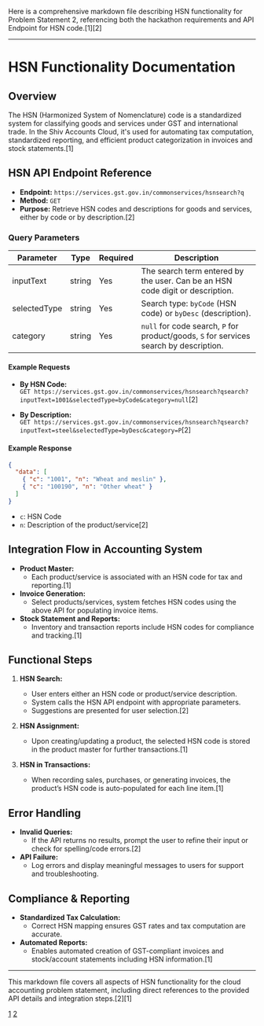 Here is a comprehensive markdown file describing HSN functionality for Problem Statement 2, referencing both the hackathon requirements and API Endpoint for HSN code.[1][2]

***

# HSN Functionality Documentation

## Overview

The HSN (Harmonized System of Nomenclature) code is a standardized system for classifying goods and services under GST and international trade. In the Shiv Accounts Cloud, it's used for automating tax computation, standardized reporting, and efficient product categorization in invoices and stock statements.[1]

## HSN API Endpoint Reference

- **Endpoint:** `https://services.gst.gov.in/commonservices/hsnsearch?q`
- **Method:** `GET`
- **Purpose:** Retrieve HSN codes and descriptions for goods and services, either by code or by description.[2]

### Query Parameters

| Parameter     | Type    | Required | Description                                                                             |
|---------------|---------|----------|-----------------------------------------------------------------------------------------|
| inputText     | string  | Yes      | The search term entered by the user. Can be an HSN code digit or description.           |
| selectedType  | string  | Yes      | Search type: `byCode` (HSN code) or `byDesc` (description).                             |
| category      | string  | Yes      | `null` for code search, `P` for product/goods, `S` for services search by description.  |

#### Example Requests

- **By HSN Code:**  
  `GET https://services.gst.gov.in/commonservices/hsnsearch?qsearch?inputText=1001&selectedType=byCode&category=null`[2]

- **By Description:**  
  `GET https://services.gst.gov.in/commonservices/hsnsearch?qsearch?inputText=steel&selectedType=byDesc&category=P`[2]

#### Example Response

```json
{
  "data": [
    { "c": "1001", "n": "Wheat and meslin" },
    { "c": "100190", "n": "Other wheat" }
  ]
}
```
- `c`: HSN Code
- `n`: Description of the product/service[2]

## Integration Flow in Accounting System

- **Product Master:**  
  - Each product/service is associated with an HSN code for tax and reporting.[1]
- **Invoice Generation:**  
  - Select products/services, system fetches HSN codes using the above API for populating invoice items.
- **Stock Statement and Reports:**  
  - Inventory and transaction reports include HSN codes for compliance and tracking.[1]

## Functional Steps

1. **HSN Search:**
   - User enters either an HSN code or product/service description.
   - System calls the HSN API endpoint with appropriate parameters.
   - Suggestions are presented for user selection.[2]

2. **HSN Assignment:**
   - Upon creating/updating a product, the selected HSN code is stored in the product master for further transactions.[1]

3. **HSN in Transactions:**
   - When recording sales, purchases, or generating invoices, the product’s HSN code is auto-populated for each line item.[1]

## Error Handling

- **Invalid Queries:**
  - If the API returns no results, prompt the user to refine their input or check for spelling/code errors.[2]
- **API Failure:**
  - Log errors and display meaningful messages to users for support and troubleshooting.

## Compliance & Reporting

- **Standardized Tax Calculation:**  
  - Correct HSN mapping ensures GST rates and tax computation are accurate.
- **Automated Reports:**  
  - Enables automated creation of GST-compliant invoices and stock/account statements including HSN information.[1]

***

This markdown file covers all aspects of HSN functionality for the cloud accounting problem statement, including direct references to the provided API details and integration steps.[2][1]

[1](https://ppl-ai-file-upload.s3.amazonaws.com/web/direct-files/attachments/83390641/139f7e87-0add-4e11-9925-748965989535/NMIT-Hackathon-Problem-statment.pdf)
[2](https://ppl-ai-file-upload.s3.amazonaws.com/web/direct-files/attachments/83390641/403fc148-31ed-4721-8616-fef6e5d7d5c5/API-Endpoint-for-HSN-code-1.pdf)